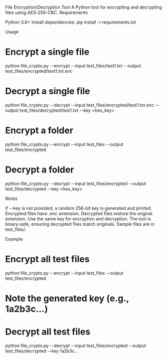File Encryption/Decryption Tool
A Python tool for encrypting and decrypting files using AES-256-CBC.
Requirements

Python 3.8+
Install dependencies: pip install -r requirements.txt

Usage
# Encrypt a single file
python file_crypto.py --encrypt --input test_files/test1.txt --output test_files/encrypted/test1.txt.enc

# Decrypt a single file
python file_crypto.py --decrypt --input test_files/encrypted/test1.txt.enc --output test_files/decrypted/test1.txt --key <hex_key>

# Encrypt a folder
python file_crypto.py --encrypt --input test_files --output test_files/encrypted

# Decrypt a folder
python file_crypto.py --decrypt --input test_files/encrypted --output test_files/decrypted --key <hex_key>

Notes

If --key is not provided, a random 256-bit key is generated and printed.
Encrypted files have .enc extension.
Decrypted files restore the original extension.
Use the same key for encryption and decryption.
The tool is binary-safe, ensuring decrypted files match originals.
Sample files are in test_files/.

Example
# Encrypt all test files
python file_crypto.py --encrypt --input test_files --output test_files/encrypted
# Note the generated key (e.g., 1a2b3c...)
# Decrypt all test files
python file_crypto.py --decrypt --input test_files/encrypted --output test_files/decrypted --key 1a2b3c...
